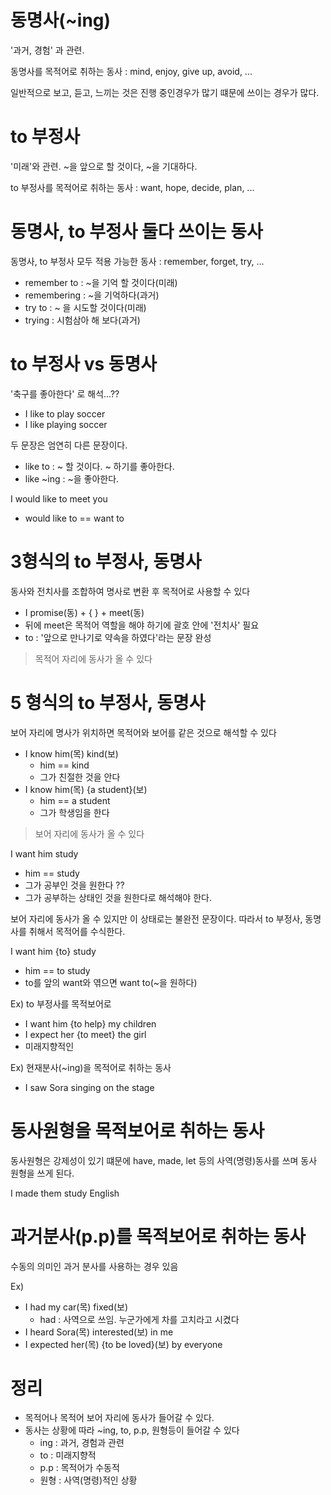 
# 동명사(~ing)

'과거, 경험' 과 관련.

동명사를 목적어로 취하는 동사 : mind, enjoy, give up, avoid, ...

일반적으로 보고, 듣고, 느끼는 것은 진행 중인경우가 많기 떄문에 쓰이는 경우가 많다.

# to 부정사

'미래'와 관련. ~을 앞으로 할 것이다, ~을 기대하다.

to 부정사를 목적어로 취하는 동사 : want, hope, decide, plan, ...

# 동명사, to 부정사 둘다 쓰이는 동사

동명사, to 부정사 모두 적용 가능한 동사 : remember, forget, try, ...
- remember to : ~을 기억 할 것이다(미래)
- remembering : ~을 기억하다(과거)
- try to : ~ 을 시도할 것이다(미래)
- trying : 시험삼아 해 보다(과거)

# to 부정사 vs 동명사

'축구를 좋아한다' 로 해석...??
- I like to play soccer
- I like playing soccer

두 문장은 엄연히 다른 문장이다.
- like to : ~ 할 것이다. ~ 하기를 좋아한다.
- like ~ing : ~을 좋아한다.

I would like to meet you
- would like to == want to

# 3형식의 to 부정사, 동명사

동사와 전치사를 조합하여 명사로 변환 후 목적어로 사용할 수 있다
- I promise(동) + { } + meet(동)
- 뒤에 meet은 목적어 역할을 해야 하기에 괄호 안에 '전치사' 필요
- to : '앞으로 만나기로 약속을 하였다'라는 문장 완성

> 목적어 자리에 동사가 올 수 있다

# 5 형식의 to 부정사, 동명사

보어 자리에 명사가 위치하면 목적어와 보어를 같은 것으로 해석할 수 있다
- I know him(목) kind(보)
	- him == kind
	- 그가 친절한 것을 안다
- I know him(목) {a student}(보)
	- him == a student
	- 그가 학생임을 한다

> 보어 자리에 동사가 올 수 있다

I want him study
- him == study
- 그가 공부인 것을 원한다 ??
- 그가 공부하는 상태인 것을 원한다로 해석해야 한다.

보어 자리에 동사가 올 수 있지만 이 상태로는 불완전 문장이다. 따라서 to 부정사, 동명사를 취해서 목적어를 수식한다.

I want him {to} study
- him == to study
- to를 앞의 want와 엮으면 want to(~을 원하다)


Ex) to 부정사를 목적보어로
- I want him {to help} my children
- I expect her {to meet} the girl
- 미래지향적인 

Ex) 현재분사(~ing)을 목적어로 취하는 동사
- I saw Sora singing on the stage

# 동사원형을 목적보어로 취하는 동사

동사원형은 강제성이 있기 떄문에 have, made, let 등의 사역(명령)동사를 쓰며 동사 원형을 쓰게 된다.

I made them study English

# 과거분사(p.p)를 목적보어로 취하는 동사


수동의 의미인 과거 분사를 사용하는 경우 있음

Ex)
- I had my car(목) fixed(보)
	- had : 사역으로 쓰임. 누군가에게 차를 고치라고 시켰다
- I heard Sora(목) interested(보) in me
- I expected her(목) {to be loved}(보) by everyone

# 정리

- 목적어나 목적어 보어 자리에 동사가 들어갈 수 있다.
- 동사는 상황에 따라 ~ing, to, p.p, 원형등이 들어갈 수 있다
	- ing : 과거, 경험과 관련
	- to : 미래지향적
	- p.p : 목적어가 수동적
	- 원형 : 사역(명령)적인 상황